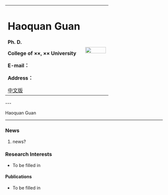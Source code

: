 <div>
<table border="0">
  <tr>
    <td>
      <h1>Haoquan Guan</h1>
      <p><b>Ph. D.</b></p>
      <p><b>College of ××, ×× University</b></p>
      <p><b>E-mail：</b></p>
      <p><b>Address：</b></p>
      <a href="/index.html">中文版</a>
    </td>
    <td width="25%">
      <img src="/zhengjianzhao.jpg" width="100%">
    </td>
  </tr>
</table>
</div>
---

Haoquan Guan

---

### News
1. news?

### Research Interests
- To be filled in

#### Publications
- To be filled in